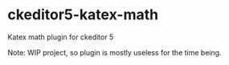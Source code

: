 # ckeditor5-katex-math
Katex math plugin for ckeditor 5

Note: WIP project, so plugin is mostly useless for the time being.